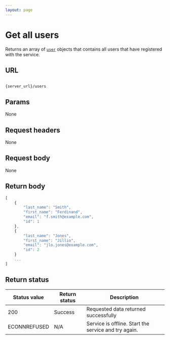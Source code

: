 ```yaml
---
layout: page
---
```

# Get all users

Returns an array of [`user`](user) objects that contains all users that have registered with the service.

## URL

```curl

{server_url}/users
```

## Params

None

## Request headers

None

## Request body

None

## Return body

```javascript
[
    {
        "last_name": "Smith",
        "first_name": "Ferdinand",
        "email": "f.smith@example.com",
        "id": 1
    },
    {
        "last_name": "Jones",
        "first_name": "Jillio",
        "email": "jlo.jones@example.com",
        "id": 2
    }
    ...
]
```

## Return status

| Status value | Return status | Description |
| ------------- | ----------- | ----------- |
| 200 | Success | Requested data returned successfully |
|  ECONNREFUSED | N/A | Service is offline. Start the service and try again. |
